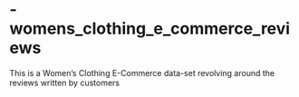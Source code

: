 # -womens_clothing_e_commerce_reviews
This is a Women’s Clothing E-Commerce data-set revolving around the reviews written by customers
